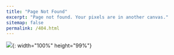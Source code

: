 ```yaml
---
title: "Page Not Found"
excerpt: "Page not found. Your pixels are in another canvas."
sitemap: false
permalink: /404.html
---
```


![](https://blog.fluidui.com/assets/images/posts/get-notes.png){: width="100%" height="99%"}